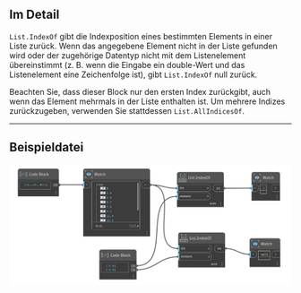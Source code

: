 ## Im Detail
`List.IndexOf` gibt die Indexposition eines bestimmten Elements in einer Liste zurück. Wenn das angegebene Element nicht in der Liste gefunden wird oder der zugehörige Datentyp nicht mit dem Listenelement übereinstimmt (z. B. wenn die Eingabe ein double-Wert und das Listenelement eine Zeichenfolge ist), gibt `List.IndexOf` null zurück.

Beachten Sie, dass dieser Block nur den ersten Index zurückgibt, auch wenn das Element mehrmals in der Liste enthalten ist. Um mehrere Indizes zurückzugeben, verwenden Sie stattdessen `List.AllIndicesOf`.
___
## Beispieldatei

![List.IndexOf](./DSCore.List.IndexOf_img.jpg)
